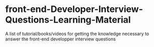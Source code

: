 # front-end-Developer-Interview-Questions-Learning-Material
A list of tutorial/books/videos for getting the knowledge necessary to answer the front-end developper interview questions
